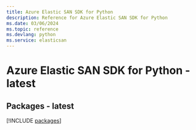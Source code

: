 ```yaml
---
title: Azure Elastic SAN SDK for Python
description: Reference for Azure Elastic SAN SDK for Python
ms.date: 03/06/2024
ms.topic: reference
ms.devlang: python
ms.service: elasticsan
---
```

# Azure Elastic SAN SDK for Python - latest
## Packages - latest
[!INCLUDE [packages](elastic-san-index.md)]